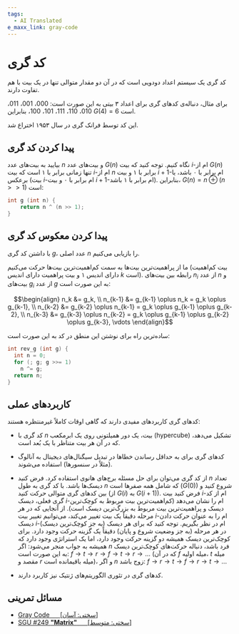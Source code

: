 ```yaml
---
tags:
  - AI Translated
e_maxx_link: gray-code
---
```


# کد گری

کد گری یک سیستم اعداد دودویی است که در آن دو مقدار متوالی تنها در یک بیت با هم تفاوت دارند.

برای مثال، دنباله‌ی کدهای گری برای اعداد ۳ بیتی به این صورت است: 000، 001، 011، 010، 110، 111، 101، 100، بنابراین $G(4) = 6$ است.

این کد توسط فرانک گری در سال ۱۹۵۳ اختراع شد.

## پیدا کردن کد گری

بیایید به بیت‌های عدد $n$ و بیت‌های عدد $G(n)$ نگاه کنیم. توجه کنید که بیت $i$-ام از $G(n)$ تنها زمانی برابر با ۱ است که بیت $i$-ام از $n$ برابر با ۱ و بیت $i+1$-ام برابر با ۰ باشد، یا برعکس (بیت $i$-ام برابر با ۰ و بیت $i+1$-ام برابر با ۱ باشد). بنابراین، $G(n) = n \oplus (n >> 1)$ است:

```cpp
int g (int n) {
    return n ^ (n >> 1);
}
```

## پیدا کردن معکوس کد گری

با داشتن کد گری $g$، عدد اصلی $n$ را بازیابی می‌کنیم.

ما از پراهمیت‌ترین بیت‌ها به سمت کم‌اهمیت‌ترین بیت‌ها حرکت می‌کنیم (بیت کم‌اهمیت دارای اندیس ۱ و بیت پراهمیت دارای اندیس $k$ است). رابطه بین بیت‌های $n_i$ از عدد $n$ و بیت‌های $g_i$ از عدد $g$ به این صورت است:

$$\begin{align}
  n_k &= g_k, \\
  n_{k-1} &= g_{k-1} \oplus n_k = g_k \oplus g_{k-1}, \\
  n_{k-2} &= g_{k-2} \oplus n_{k-1} = g_k \oplus g_{k-1} \oplus g_{k-2}, \\
  n_{k-3} &= g_{k-3} \oplus n_{k-2} = g_k \oplus g_{k-1} \oplus g_{k-2} \oplus g_{k-3},
  \vdots
\end{align}$$

ساده‌ترین راه برای نوشتن این منطق در کد به این صورت است:

```cpp
int rev_g (int g) {
  int n = 0;
  for (; g; g >>= 1)
    n ^= g;
  return n;
}
```

## کاربردهای عملی
کدهای گری کاربردهای مفیدی دارند که گاهی اوقات کاملاً غیرمنتظره هستند:

*   کد گری با $n$ بیت، یک دور همیلتونی روی یک ابرمکعب (hypercube) تشکیل می‌دهد، که در آن هر بیت متناظر با یک بُعد است.

*   کدهای گری برای به حداقل رساندن خطاها در تبدیل سیگنال‌های دیجیتال به آنالوگ (مثلاً در سنسورها) استفاده می‌شوند.

*   از کد گری می‌توان برای حل مسئله برج‌های هانوی استفاده کرد.
    فرض کنید $n$ تعداد دیسک‌ها باشد. با کد گری به طول $n$ که شامل همه صفرها است ($G(0)$) شروع کنید و بین کدهای گری متوالی حرکت کنید (از $G(i)$ به $G(i+1)$).
    فرض کنید بیت $i$-ام از کد گری فعلی، دیسک $i$-ام را نشان می‌دهد (کم‌اهمیت‌ترین بیت مربوط به کوچک‌ترین دیسک و پراهمیت‌ترین بیت مربوط به بزرگ‌ترین دیسک است).
    از آنجایی که در هر مرحله دقیقاً یک بیت تغییر می‌کند، می‌توانیم تغییر بیت $i$-ام را به عنوان حرکت دادن دیسک $i$-ام در نظر بگیریم.
    توجه کنید که برای هر دیسک (به جز کوچک‌ترین دیسک) در هر مرحله (به جز وضعیت شروع و پایان) دقیقاً یک گزینه حرکت وجود دارد.
    برای کوچک‌ترین دیسک همیشه دو گزینه حرکت وجود دارد، اما یک استراتژی وجود دارد که همیشه به جواب منجر می‌شود:
    اگر $n$ فرد باشد، دنباله حرکت‌های کوچک‌ترین دیسک به این صورت است: $f \to t \to r \to f \to t \to r \to ...$
    (که در آن $f$ میله اولیه، $t$ میله مقصد و $r$ میله باقیمانده است)، و 
    اگر $n$ زوج باشد: $f \to r \to t \to f \to r \to t \to ...$

*   کدهای گری در تئوری الگوریتم‌های ژنتیک نیز کاربرد دارند.


## مسائل تمرینی
*   <a href="https://cses.fi/problemset/task/2205">Gray Code &nbsp;&nbsp;&nbsp;&nbsp; [سختی: آسان]</a>
*   <a href="http://codeforces.com/problemsets/acmsguru/problem/99999/249">SGU #249 <b>"Matrix"</b> &nbsp;&nbsp;&nbsp;&nbsp; [سختی: متوسط]</a>